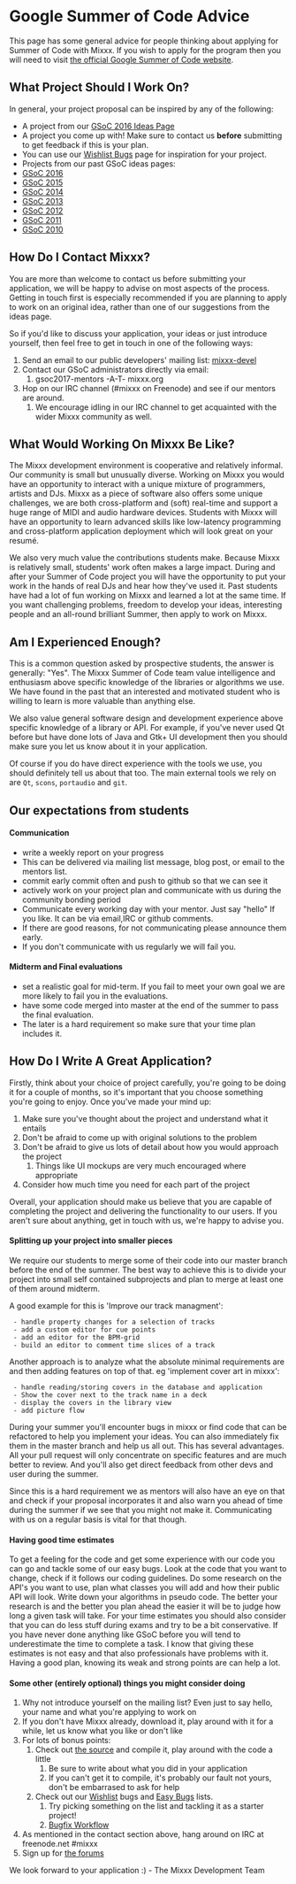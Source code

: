 # Google Summer of Code Advice

This page has some general advice for people thinking about applying for
Summer of Code with Mixxx. If you wish to apply for the program then you
will need to visit [the official Google Summer of Code
website](https://summerofcode.withgoogle.com).

## What Project Should I Work On?

In general, your project proposal can be inspired by any of the
following:

  - A project from our [GSoC 2016 Ideas Page](gsoc2017ideas)
  - A project you come up with\! Make sure to contact us **before**
    submitting to get feedback if this is your plan.
  - You can use our [Wishlist
    Bugs](https://bugs.launchpad.net/mixxx/+bugs?field.searchtext=&orderby=-importance&field.importance%3Alist=WISHLIST&assignee_option=any&field.assignee=&field.bug_reporter=&field.bug_supervisor=&field.bug_commenter=&field.subscriber=&field.tag=&field.tags_combinator=ANY&field.has_cve.used=&field.omit_dupes.used=&field.omit_dupes=on&field.affects_me.used=&field.has_patch.used=&field.has_branches.used=&field.has_branches=on&field.has_no_branches.used=&field.has_no_branches=on&search=Search)
    page for inspiration for your project.
  - Projects from our past GSoC ideas pages: 
  - [GSoC 2016](gsoc2016ideas)
  - [GSoC 2015](gsoc2015ideas)
  - [GSoC 2014](gsoc2014ideas)
  - [GSoC 2013](gsoc2013ideas)
  - [GSoC 2012](gsoc2012ideas) 
  - [GSoC 2011](gsoc2011ideas) 
  - [GSoC 2010](gsoc2010ideas) 

## How Do I Contact Mixxx?

You are more than welcome to contact us before submitting your
application, we will be happy to advise on most aspects of the process.
Getting in touch first is especially recommended if you are planning to
apply to work on an original idea, rather than one of our suggestions
from the ideas page.

So if you'd like to discuss your application, your ideas or just
introduce yourself, then feel free to get in touch in one of the
following ways:

1.  Send an email to our public developers' mailing list:
    [mixxx-devel](http://lists.sourceforge.net/lists/listinfo/mixxx-devel)
2.  Contact our GSoC administrators directly via email: 
    1.  gsoc2017-mentors -A-T- mixxx.org
3.  Hop on our IRC channel (\#mixxx on Freenode) and see if our mentors
    are around. 
    1.  We encourage idling in our IRC channel to get acquainted with
        the wider Mixxx community as well.

## What Would Working On Mixxx Be Like?

The Mixxx development environment is cooperative and relatively
informal. Our community is small but unusually diverse. Working on Mixxx
you would have an opportunity to interact with a unique mixture of
programmers, artists and DJs. Mixxx as a piece of software also offers
some unique challenges, we are both cross-platform and (soft) real-time
and support a huge range of MIDI and audio hardware devices. Students
with Mixxx will have an opportunity to learn advanced skills like
low-latency programming and cross-platform application deployment which
will look great on your resumé.

We also very much value the contributions students make. Because Mixxx
is relatively small, students' work often makes a large impact. During
and after your Summer of Code project you will have the opportunity to
put your work in the hands of real DJs and hear how they've used it.
Past students have had a lot of fun working on Mixxx and learned a lot
at the same time. If you want challenging problems, freedom to develop
your ideas, interesting people and an all-round brilliant Summer, then
apply to work on Mixxx.

## Am I Experienced Enough?

This is a common question asked by prospective students, the answer is
generally: "Yes". The Mixxx Summer of Code team value intelligence and
enthusiasm above specific knowledge of the libraries or algorithms we
use. We have found in the past that an interested and motivated student
who is willing to learn is more valuable than anything else.

We also value general software design and development experience above
specific knowledge of a library or API. For example, if you've never
used Qt before but have done lots of Java and Gtk+ UI development then
you should make sure you let us know about it in your application.

Of course if you do have direct experience with the tools we use, you
should definitely tell us about that too. The main external tools we
rely on are `Qt`, `scons`, `portaudio` and `git`.

## Our expectations from students

#### Communication

  - write a weekly report on your progress
  - This can be delivered via mailing list message, blog post, or email
    to the mentors list.
  - commit early commit often and push to github so that we can see it
  - actively work on your project plan and communicate with us during
    the community bonding period
  - Communicate every working day with your mentor. Just say "hello" If
    you like. It can be via email,IRC or github comments.
  - If there are good reasons, for not communicating please announce
    them early.
  - If you don't communicate with us regularly we will fail you.

#### Midterm and Final evaluations

  - set a realistic goal for mid-term. If you fail to meet your own goal
    we are more likely to fail you in the evaluations.
  - have some code merged into master at the end of the summer to pass
    the final evaluation.
  - The later is a hard requirement so make sure that your time plan
    includes it.

## How Do I Write A Great Application?

Firstly, think about your choice of project carefully, you're going to
be doing it for a couple of months, so it's important that you choose
something you're going to enjoy. Once you've made your mind up:

1.  Make sure you've thought about the project and understand what it
    entails
2.  Don't be afraid to come up with original solutions to the problem
3.  Don't be afraid to give us lots of detail about how you would
    approach the project
    1.  Things like UI mockups are very much encouraged where
        appropriate
4.  Consider how much time you need for each part of the project

Overall, your application should make us believe that you are capable of
completing the project and delivering the functionality to our users. If
you aren't sure about anything, get in touch with us, we're happy to
advise you.

#### Splitting up your project into smaller pieces

We require our students to merge some of their code into our master
branch before the end of the summer. The best way to achieve this is to
divide your project into small self contained subprojects and plan to
merge at least one of them around midterm.

A good example for this is 'Improve our track managment':

``` 
 - handle property changes for a selection of tracks
 - add a custom editor for cue points
 - add an editor for the BPM-grid
 - build an editor to comment time slices of a track
```

Another approach is to analyze what the absolute minimal requirements
are and then adding features on top of that. eg 'implement cover art in
mixxx':

``` 
 - handle reading/storing covers in the database and application
 - Show the cover next to the track name in a deck
 - display the covers in the library view
 - add picture flow
```

During your summer you'll encounter bugs in mixxx or find code that can
be refactored to help you implement your ideas. You can also immediately
fix them in the master branch and help us all out. This has several
advantages. All your pull request will only concentrate on specific
features and are much better to review. And you'll also get direct
feedback from other devs and user during the summer.

Since this is a hard requirement we as mentors will also have an eye on
that and check if your proposal incorporates it and also warn you ahead
of time during the summer if we see that you might not make it.
Communicating with us on a regular basis is vital for that though.

#### Having good time estimates

To get a feeling for the code and get some experience with our code you
can go and tackle some of our easy bugs. Look at the code that you want
to change, check if it follows our coding guidelines. Do some research
on the API's you want to use, plan what classes you will add and how
their public API will look. Write down your algorithms in pseudo code.
The better your research is and the better you plan ahead the easier it
will be to judge how long a given task will take. For your time
estimates you should also consider that you can do less stuff during
exams and try to be a bit conservative. If you have never done anything
like GSoC before you will tend to underestimate the time to complete a
task. I know that giving these estimates is not easy and that also
professionals have problems with it. Having a good plan, knowing its
weak and strong points are can help a lot.

#### Some other (entirely optional) things you might consider doing

1.  Why not introduce yourself on the mailing list? Even just to say
    hello, your name and what you're applying to work on
2.  If you don't have Mixxx already, download it, play around with it
    for a while, let us know what you like or don't like
3.  For lots of bonus points:
    1.  Check out [the source](using_git) and compile it, play around
        with the code a little
        1.  Be sure to write about what you did in your application
        2.  If you can't get it to compile, it's probably our fault not
            yours, don't be embarrased to ask for help
    2.  Check out our
        [Wishlist](https://bugs.launchpad.net/mixxx/+bugs?field.searchtext=&orderby=-importance&field.importance%3Alist=WISHLIST&assignee_option=any&field.assignee=&field.bug_reporter=&field.bug_supervisor=&field.bug_commenter=&field.subscriber=&field.tag=&field.tags_combinator=ANY&field.has_cve.used=&field.omit_dupes.used=&field.omit_dupes=on&field.affects_me.used=&field.has_patch.used=&field.has_branches.used=&field.has_branches=on&field.has_no_branches.used=&field.has_no_branches=on&search=Search)
        bugs and [Easy
        Bugs](https://bugs.launchpad.net/mixxx/+bugs?field.searchtext=&orderby=-importance&field.status%3Alist=NEW&field.status%3Alist=CONFIRMED&field.status%3Alist=TRIAGED&field.status%3Alist=INPROGRESS&field.status%3Alist=INCOMPLETE_WITH_RESPONSE&field.status%3Alist=INCOMPLETE_WITHOUT_RESPONSE&assignee_option=any&field.assignee=&field.bug_reporter=&field.bug_commenter=&field.subscriber=&field.structural_subscriber=&field.tag=easy+weekend+&field.tags_combinator=ANY&field.has_cve.used=&field.omit_dupes.used=&field.omit_dupes=on&field.affects_me.used=&field.has_patch.used=&field.has_branches.used=&field.has_branches=on&field.has_no_branches.used=&field.has_no_branches=on&field.has_blueprints.used=&field.has_blueprints=on&field.has_no_blueprints.used=&field.has_no_blueprints=on&search=Search)
        lists. 
        1.  Try picking something on the list and tackling it as a
            starter project\!
        2.  [Bugfix Workflow](Bugfix%20Workflow) 
4.  As mentioned in the contact section above, hang around on IRC at
    freenode.net \#mixxx
5.  Sign up for [the forums](http://www.mixxx.org/forums)

We look forward to your application :) - The Mixxx Development Team
